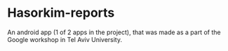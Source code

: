 # Hasorkim-reports
An android app (1 of 2 apps in the project), that was made as a part of the Google workshop in Tel Aviv University.
